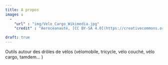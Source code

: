 ```yaml
---
title: A propos
images : 
  - 
    "url" : "img/Velo_Cargo_Wikimedia.jpg"
    "credit" : "Aeroceanaute, [CC BY-SA 4.0](https://creativecommons.org/licenses/by-sa/4.0), via Wikimedia Commons"

draft: true
---
```


Outils autour des drôles de vélos (vélomobile, tricycle, vélo couché, vélo cargo, tamdem... )